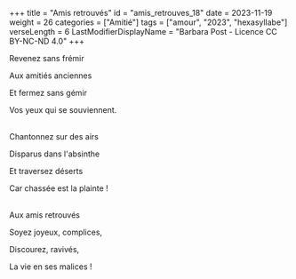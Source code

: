 +++
title = "Amis retrouvés"
id = "amis_retrouves_18"
date = 2023-11-19
weight = 26
categories = ["Amitié"]
tags = ["amour", "2023", "hexasyllabe"]
verseLength = 6
LastModifierDisplayName = "Barbara Post - Licence CC BY-NC-ND 4.0"
+++

Revenez sans frémir

Aux amitiés anciennes

Et fermez sans gémir

Vos yeux qui se souviennent.

 \
Chantonnez sur des airs

Disparus dans l'absinthe

Et traversez déserts

Car chassée est la plainte !

 \
Aux amis retrouvés

Soyez joyeux, complices,

Discourez, ravivés,

La vie en ses malices !
